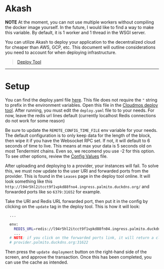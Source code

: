 # Akash

**NOTE** At the moment, you can not use multiple workers without compiling the docker image yourself. In the future, I would like to find a way to make this variable. By default, it is 1 worker and 1 thread in the WSGI server.

You can utilize Akash to deploy your application to the decentralized cloud for cheaper than AWS, GCP, etc. This document will outline considerations you need to account for when deploying infrastructure.

> [Deploy Tool](https://deploy.cloudmos.io/)

---

# Setup

You can find the deploy.yaml file [here](../akash/deploy.yaml). This file does not require the `"` string to prefix in the environment variables. Open this file in the [Cloudmos deploy tool](https://deploy.cloudmos.io/).
After running, you must edit the `deploy.yaml` file to to your needs. For now, leave the redis url lines default (currently localhost Redis connections do not work for some reason)

Be sure to update the `REMOTE_CONFIG_TIME_FILE` env variable for your needs. The default configuration is to only keep data for the length of the block, then wipe it if you have the Websocket RPC set. If not, it will default to 6 seconds of time to live. This means at max your data is 5 seconds old on most Tendermint chains. Even so, we recomend you use -2 for this option. To see other options, review the [Config Values](./CONFIG_VALUES.md) file.

After uploading and deploying to a provider, your instances will fail. To solve this, we must now update to the user URI and forwarded ports from the provider. This is found in the `Leases` page in the deploy tool online. It will look something like this `http://l94r5hl2itcct9f1vpkd88fno4.ingress.palmito.duckdns.org/` and forwarded ports like so `6379:31652` for example.

Take the URI and Redis URL forwarded port, then put it in the config by clicking on the `update` tag in the deploy tool. This is how it will look:

```bash
  ...

  env:
    REDIS_URL=redis://l94r5hl2itcct9f1vpkd88fn04.ingress.palmito.duckdns.org:31622/0
    ...
  # NOTE: if you click on the forwarded ports link, it will return a cleaner URL like so:
  # provider.palmito.duckdns.org:31622
```

Then press the `update deployment` button on the right-hand side of the screen, and approve the transaction. Once this has been completed, you can use the cache as intended.
